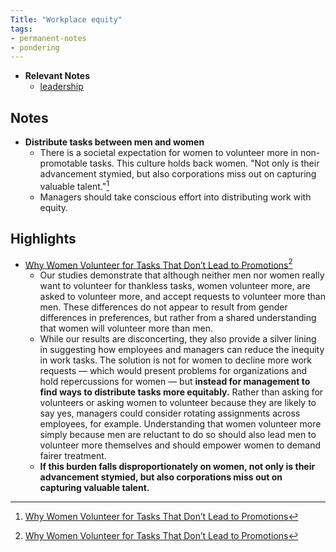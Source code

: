```yaml
---
Title: "Workplace equity"
tags:
- permanent-notes
- pondering
---
```


- **Relevant Notes**
	- [leadership](moc/leadership.md)


## Notes
- **Distribute tasks between men and women**
	- There is a societal expectation for women to volunteer more in non-promotable tasks. This culture holds back women. "Not only is their advancement stymied, but also corporations miss out on capturing valuable talent."[^1]
	- Managers should take conscious effort into distributing work with equity.

## Highlights
- [Why Women Volunteer for Tasks That Don’t Lead to Promotions](https://hbr.org/2018/07/why-women-volunteer-for-tasks-that-dont-lead-to-promotions)[^1]
	- Our studies demonstrate that although neither men nor women really want to volunteer for thankless tasks, women volunteer more, are asked to volunteer more, and accept requests to volunteer more than men. These differences do not appear to result from gender differences in preferences, but rather from a shared understanding that women will volunteer more than men.
	- While our results are disconcerting, they also provide a silver lining in suggesting how employees and managers can reduce the inequity in work tasks. The solution is not for women to decline more work requests — which would present problems for organizations and hold repercussions for women — but **instead for management to find ways to distribute tasks more equitably.** Rather than asking for volunteers or asking women to volunteer because they are likely to say yes, managers could consider rotating assignments across employees, for example. Understanding that women volunteer more simply because men are reluctant to do so should also lead men to volunteer more themselves and should empower women to demand fairer treatment.
	- **If this burden falls disproportionately on women, not only is their advancement stymied, but also corporations miss out on capturing valuable talent.**

[^1]: [Why Women Volunteer for Tasks That Don’t Lead to Promotions](https://hbr.org/2018/07/why-women-volunteer-for-tasks-that-dont-lead-to-promotions)